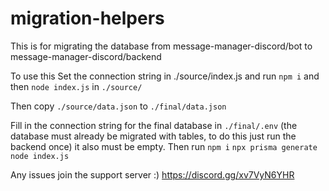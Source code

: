 # migration-helpers

This is for migrating the database from message-manager-discord/bot to message-manager-discord/backend

To use this
Set the connection string in ./source/index.js and run `npm i` and then `node index.js` in `./source/`

Then copy `./source/data.json` to `./final/data.json`

Fill in the connection string for the final database in `./final/.env` (the database must already be migrated with tables, to do this just run the backend once) it also must be empty. Then run `npm i` `npx prisma generate` `node index.js`

Any issues join the support server :) https://discord.gg/xv7VyN6YHR
